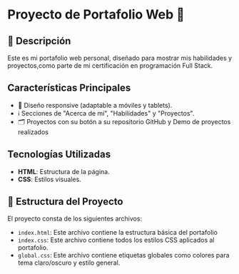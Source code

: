 # Proyecto de Portafolio Web 💼

## 📄 Descripción 
Este es mi portafolio web personal, diseñado para mostrar mis habilidades y proyectos,como parte de mi certificación en programación Full Stack.

## Características Principales

*   📱 Diseño responsive (adaptable a móviles y tablets).
*   ℹ️ Secciones de "Acerca de mí", "Habilidades" y "Proyectos".
*   🗂️ Proyectos con su botón a su repositorio GitHub y Demo de proyectos realizados 

## Tecnologías Utilizadas
- **HTML**: Estructura de la página.
- **CSS**: Estilos visuales.

## 📂 Estructura del Proyecto
El proyecto consta de los siguientes archivos:

- `index.html`: Este archivo contiene la estructura básica del portafolio 
- `index.css`: Este archivo contiene todos los estilos CSS aplicados al portafolio.
- `global.css`: Este archivo contiene etiquetas globales como colores para tema claro/oscuro y estilo general.
